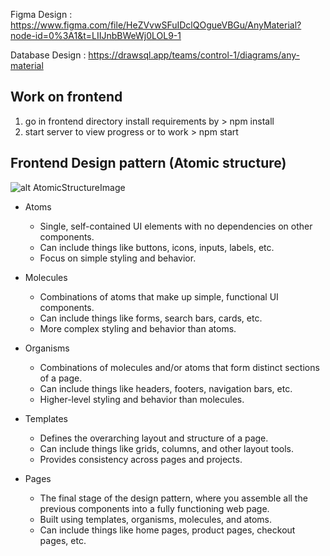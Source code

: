 Figma Design : https://www.figma.com/file/HeZVvwSFuIDclQOgueVBGu/AnyMaterial?node-id=0%3A1&t=LIIJnbBWeWj0LOL9-1

Database Design : https://drawsql.app/teams/control-1/diagrams/any-material

## Work on frontend

1. go in frontend directory install requirements by > npm install
2. start server to view progress or to work > npm start


## Frontend Design pattern (Atomic structure)

![alt AtomicStructureImage](https://miro.medium.com/v2/resize:fit:720/format:webp/1*PcQ-m317YX6ct9ccBi6H1Q.png)

- Atoms
  - Single, self-contained UI elements with no dependencies on other components.
  - Can include things like buttons, icons, inputs, labels, etc.
  - Focus on simple styling and behavior.


- Molecules
  - Combinations of atoms that make up simple, functional UI components.
  - Can include things like forms, search bars, cards, etc.
  - More complex styling and behavior than atoms.


- Organisms
  - Combinations of molecules and/or atoms that form distinct sections of a page.
  - Can include things like headers, footers, navigation bars, etc.
  - Higher-level styling and behavior than molecules.


- Templates
  - Defines the overarching layout and structure of a page.
  - Can include things like grids, columns, and other layout tools.
  - Provides consistency across pages and projects.


- Pages
  - The final stage of the design pattern, where you assemble all the previous components into a fully functioning web page.
  - Built using templates, organisms, molecules, and atoms.
  - Can include things like home pages, product pages, checkout pages, etc.
